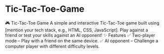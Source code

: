 # Tic-Tac-Toe-Game
🎮 Tic-Tac-Toe Game A simple and interactive Tic-Tac-Toe game built using [mention your tech stack, e.g., HTML, CSS, JavaScript]. Play against a friend or test your skills against an AI opponent!  ✨ Features ✅ Two-player mode – Play with a friend on the same device. ✅ AI opponent – Challenge a computer player with different difficulty levels.
